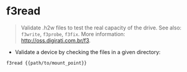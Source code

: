# f3read

> Validate .h2w files to test the real capacity of the drive.
> See also: `f3write`, `f3probe`, `f3fix`.
> More information: <http://oss.digirati.com.br/f3>.

- Validate a device by checking the files in a given directory:

`f3read {{path/to/mount_point}}`
